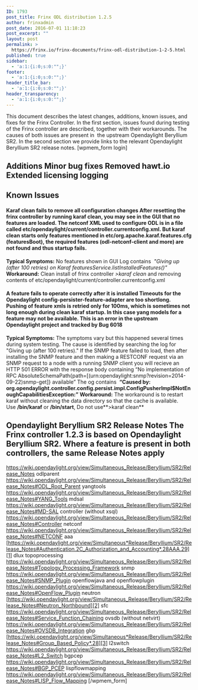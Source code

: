 ```yaml
---
ID: 1793
post_title: Frinx ODL distribution 1.2.5
author: frinxadmin
post_date: 2016-07-01 11:18:23
post_excerpt: ""
layout: post
permalink: >
  https://frinx.io/frinx-documents/frinx-odl-distribution-1-2-5.html
published: true
sidebar:
  - 'a:1:{i:0;s:0:"";}'
footer:
  - 'a:1:{i:0;s:0:"";}'
header_title_bar:
  - 'a:1:{i:0;s:0:"";}'
header_transparency:
  - 'a:1:{i:0;s:0:"";}'
---
```

This document describes the latest changes, additions, known issues, and fixes for the Frinx Controller. In the first section, issues found during testing of the Frinx controller are described, together with their workarounds. The causes of both issues are present in  the upstream Opendaylight Beryllium SR2. In the second section we provide links to the relevant Opendaylight Beryllium SR2 release notes. <!--more-->[wpmem_form login] 

## Additions Minor bug fixes Removed hawt.io Extended licensing logging 

## Known Issues

#### Karaf clean fails to remove all configuration changes After resetting the frinx controller by running karaf clean, you may see in the GUI that no features are loaded. The netconf XML used to configure ODL is in a file called etc/opendaylight/current/controller.currentconfig.xml. But karaf clean starts only features mentioned in etc/org.apache.karaf.features.cfg (featuresBoot), the required features (odl-netconf-client and more) are not found and thus startup fails. 

**Typical Symptoms:** No features shown in GUI Log contains  *"Giving up (after 100 retries) on Karaf featuresService.listInstalledFeatures()"* **Workaround:** Clean install of frinx controller *>karaf clean* and removing contents of etc/opendaylight/current/controller.currentconfig.xml 
#### A feature fails to operate correctly after it is installed Timeouts for the Opendaylight config-persister-feature-adapter are too shortlong. Pushing of feature xmls is retried only for 100ms, which is sometimes not long enough during clean karaf startup. In this case yang models for a feature may not be available. This is an error in the upstream Opendaylight project and tracked by Bug 6018 

**Typical Symptoms:** The symptoms vary but this happened several times during system testing. The cause is identified by searching the log for "Giving up (after 100 retries)." If the SNMP feature failed to load, then after installing the SNMP feature and then making a RESTCONF request via an SNMP request to a node with a running SNMP client you will recieve an HTTP 501 ERROR with the response body containing “No implementation of RPC AbsoluteSchemaPath{path=[(urn:opendaylight:snmp?revision=2014-09-22)snmp-get]} available” The og contains  **“Caused by: org.opendaylight.controller.config.persist.impl.ConfigPusherImpl$NotEnoughCapabilitiesException:”** **Workaround:** The workaround is to restart karaf without cleaning the data directory so that the cache is available. Use **/bin/karaf** or **/bin/start**, Do not use**>karaf clean** 
## Opendaylight Beryllium SR2 Release Notes The Frinx controller 1.2.3 is based on Opendaylight Beryllium SR2. Where a feature is present in both controllers, the same Release Notes apply 

<https://wiki.opendaylight.org/view/Simultaneous_Release/Beryllium/SR2/Release_Notes> odlparent <https://wiki.opendaylight.org/view/Simultaneous_Release/Beryllium/SR2/Release_Notes#ODL_Root_Parent> yangtools <https://wiki.opendaylight.org/view/Simultaneous_Release/Beryllium/SR2/Release_Notes#YANG_Tools> mdsal <https://wiki.opendaylight.org/view/Simultaneous_Release/Beryllium/SR2/Release_Notes#MD-SAL> controller (without xsql) <https://wiki.opendaylight.org/view/Simultaneous_Release/Beryllium/SR2/Release_Notes#Controller> netconf <https://wiki.opendaylight.org/view/Simultaneous_Release/Beryllium/SR2/Release_Notes#NETCONF> aaa [https://wiki.opendaylight.org/view/Simultaneous*Release/Beryllium/SR2/Release_Notes#Authentication.2C_Authorization_and_Accounting*.28AAA.29][1] dlux topoprocessing <https://wiki.opendaylight.org/view/Simultaneous_Release/Beryllium/SR2/Release_Notes#Topology_Processing_Framework> snmp <https://wiki.opendaylight.org/view/Simultaneous_Release/Beryllium/SR2/Release_Notes#SNMP_Plugin> openflowjava and openflowplugin <https://wiki.opendaylight.org/view/Simultaneous_Release/Beryllium/SR2/Release_Notes#OpenFlow_Plugin> neutron [https://wiki.opendaylight.org/view/Simultaneous_Release/Beryllium/SR2/Release_Notes#Neutron_Northbound][2] sfc <https://wiki.opendaylight.org/view/Simultaneous_Release/Beryllium/SR2/Release_Notes#Service_Function_Chaining> ovsdb (without netvirt) <https://wiki.opendaylight.org/view/Simultaneous_Release/Beryllium/SR2/Release_Notes#OVSDB_Integration> gbp [https://wiki.opendaylight.org/view/Simultaneous*Release/Beryllium/SR2/Release_Notes#Group_Based_Policy*.28][3] l2switch <https://wiki.opendaylight.org/view/Simultaneous_Release/Beryllium/SR2/Release_Notes#L2_Switch> bgpcep <https://wiki.opendaylight.org/view/Simultaneous_Release/Beryllium/SR2/Release_Notes#BGP_PCEP> lispflowmapping <https://wiki.opendaylight.org/view/Simultaneous_Release/Beryllium/SR2/Release_Notes#LISP_Flow_Mapping> [/wpmem_form]

 [1]: https://wiki.opendaylight.org/view/Simultaneous_Release/Beryllium/SR2/Release_Notes#Authentication.2C_Authorization_and_Accounting_.28AAA.29
 [2]: https://wiki.opendaylight.org/view/Simultaneous_Release/Beryllium/SR2/Release_Notes#OpenFlow_Plugin
 [3]: https://wiki.opendaylight.org/view/Simultaneous_Release/Beryllium/SR2/Release_Notes#Group_Based_Policy_.28